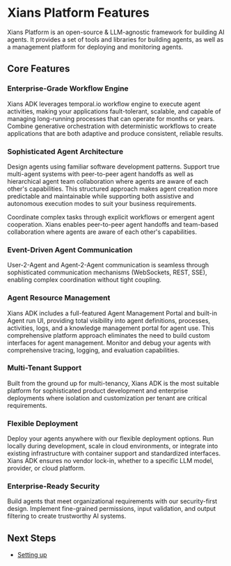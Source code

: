 # Xians Platform Features

Xians Platform is an open-source & LLM-agnostic framework for building AI agents. It provides a set of tools and libraries for building agents, as well as a management platform for deploying and monitoring agents.

## Core Features

### **Enterprise-Grade Workflow Engine**

Xians ADK leverages temporal.io workflow engine to execute agent activities, making your applications fault-tolerant, scalable, and capable of managing long-running processes that can operate for months or years. Combine generative orchestration with deterministic workflows to create applications that are both adaptive and produce consistent, reliable results.

### **Sophisticated Agent Architecture**

Design agents using familiar software development patterns. Support true multi-agent systems with peer-to-peer agent handoffs as well as hierarchical agent team collaboration where agents are aware of each other's capabilities. This structured approach makes agent creation more predictable and maintainable while supporting both assistive and autonomous execution modes to suit your business requirements.

Coordinate complex tasks through explicit workflows or emergent agent cooperation. Xians enables peer-to-peer agent handoffs and team-based collaboration where agents are aware of each other's capabilities.

### **Event-Driven Agent Communication**

User-2-Agent and Agent-2-Agent communication is seamless through sophisticated communication mechanisms (WebSockets, REST, SSE), enabling complex coordination without tight coupling.

### **Agent Resource Management**

Xians ADK includes a full-featured Agent Management Portal and built-in Agent run UI, providing total visibility into agent definitions, processes, activities, logs, and a knowledge management portal for agent use. This comprehensive platform approach eliminates the need to build custom interfaces for agent management. Monitor and debug your agents with comprehensive tracing, logging, and evaluation capabilities.

### **Multi-Tenant Support**

Built from the ground up for multi-tenancy, Xians ADK is the most suitable platform for sophisticated product development and enterprise deployments where isolation and customization per tenant are critical requirements.

### **Flexible Deployment**

Deploy your agents anywhere with our flexible deployment options. Run locally during development, scale in cloud environments, or integrate into existing infrastructure with container support and standardized interfaces. Xians ADK ensures no vendor lock-in, whether to a specific LLM model, provider, or cloud platform.

### **Enterprise-Ready Security**

Build agents that meet organizational requirements with our security-first design. Implement fine-grained permissions, input validation, and output filtering to create trustworthy AI systems.

## Next Steps

- [Setting up](../1-getting-started/0-platform-setup.md)
